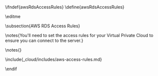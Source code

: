 \ifndef{awsRdsAccessRules}
\define{awsRdsAccessRules}

\editme

\subsection{AWS RDS Access Rules}

\notes{You'll need to set the access rules for your Virtual Private Cloud to ensure you can connect to the server.}

\notes{}

\include{_cloud/includes/aws-access-rules.md}

\endif
